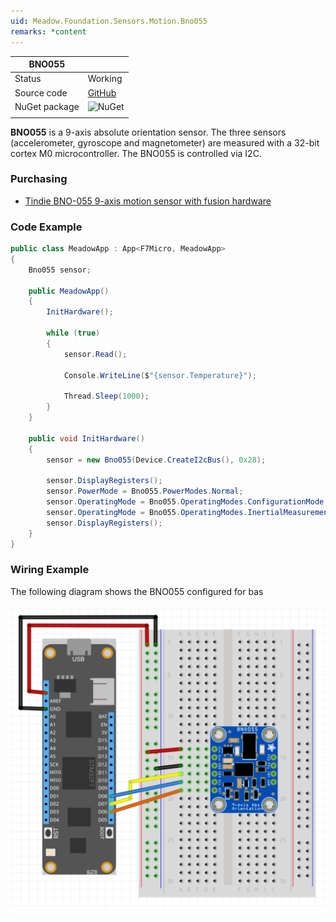 ```yaml
---
uid: Meadow.Foundation.Sensors.Motion.Bno055
remarks: *content
---
```


| BNO055        |             |
|---------------|-------------|
| Status        | Working     |
| Source code   | [GitHub](https://github.com/WildernessLabs/Meadow.Foundation/tree/master/Source/Meadow.Foundation.Peripherals/Sensors.Motion.Bno055) |
| NuGet package | ![NuGet](https://img.shields.io/nuget/v/Meadow.Foundation.Sensors.Motion.Bno055.svg?label=NuGet) |
| | |

**BNO055** is a 9-axis absolute orientation sensor. The three sensors (accelerometer, gyroscope and magnetometer) are measured with a 32-bit cortex M0 microcontroller. The BNO055 is controlled via I2C.

### Purchasing
* [Tindie BNO-055 9-axis motion sensor with fusion hardware](https://www.tindie.com/products/onehorse/bno-055-9-axis-motion-sensor-with-hardware-fusion/)

### Code Example

```csharp
public class MeadowApp : App<F7Micro, MeadowApp>
{
    Bno055 sensor;

    public MeadowApp()
    {
        InitHardware();

        while (true)
        {
            sensor.Read();

            Console.WriteLine($"{sensor.Temperature}");

            Thread.Sleep(1000);
        }
    }

    public void InitHardware()
    {
        sensor = new Bno055(Device.CreateI2cBus(), 0x28);

        sensor.DisplayRegisters();
        sensor.PowerMode = Bno055.PowerModes.Normal;
        sensor.OperatingMode = Bno055.OperatingModes.ConfigurationMode;
        sensor.OperatingMode = Bno055.OperatingModes.InertialMeasurementUnit;
        sensor.DisplayRegisters();
    }
}
```

### Wiring Example

The following diagram shows the BNO055 configured for bas

![](../../API_Assets/Meadow.Foundation.Sensors.Motion.Bno055/Bno055_Fritzing.svg)